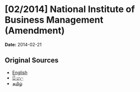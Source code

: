 # [02/2014] National Institute of Business Management (Amendment)

**Date:** 2014-02-21

## Original Sources

- [English](https://documents.gov.lk/view/acts/2014/2/02-2014_E.pdf)
- [සිංහල](https://documents.gov.lk/view/acts/2014/2/02-2014_S.pdf)
- [தமிழ்](https://documents.gov.lk/view/acts/2014/2/02-2014_T.pdf)
